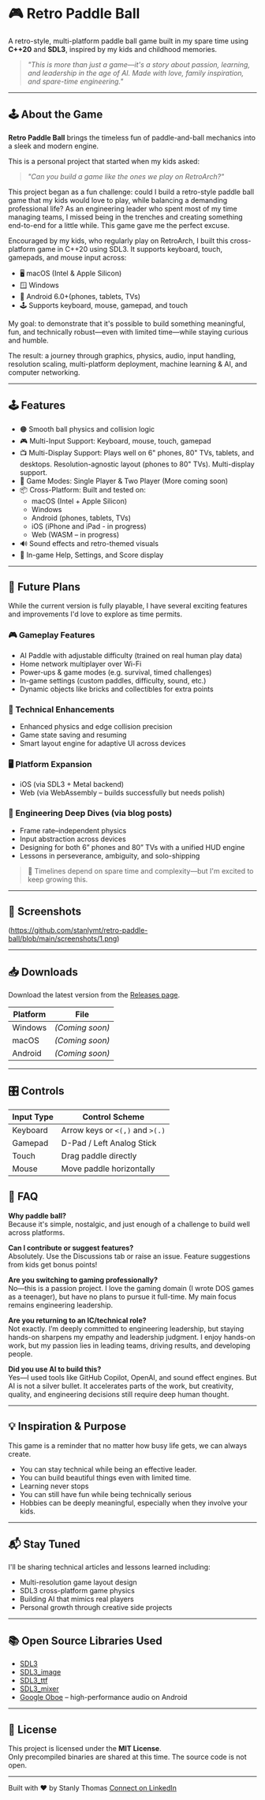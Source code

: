 # 🎮 Retro Paddle Ball

A retro-style, multi-platform paddle ball game built in my spare time using **C++20** and **SDL3**, inspired by my kids and childhood memories.

> _"This is more than just a game—it's a story about passion, learning, and leadership in the age of AI. Made with love, family inspiration, and spare-time engineering."_

---

## 🕹️ About the Game

**Retro Paddle Ball** brings the timeless fun of paddle-and-ball mechanics into a sleek and modern engine.

This is a personal project that started when my kids asked:
> *"Can you build a game like the ones we play on RetroArch?"*

This project began as a fun challenge: could I build a retro-style paddle ball game that my kids would love to play, while balancing a demanding professional life? As an engineering leader who spent most of my time managing teams, I missed being in the trenches and creating something end-to-end for a little while. This game gave me the perfect excuse.

Encouraged by my kids, who regularly play on RetroArch, I built this cross-platform game in C++20 using SDL3. It supports keyboard, touch, gamepads, and mouse input across:
- 🖥️ macOS (Intel & Apple Silicon)
- 🪟 Windows
- 📱 Android 6.0+(phones, tablets, TVs)
- 🕹️ Supports keyboard, mouse, gamepad, and touch

My goal: to demonstrate that it's possible to build something meaningful, fun, and technically robust—even with limited time—while staying curious and humble.

The result: a journey through graphics, physics, audio, input handling, resolution scaling, multi-platform deployment, machine learning & AI, and computer networking.

---

## 🕹️ Features

- 🟠 Smooth ball physics and collision logic
- 🎮 Multi-Input Support: Keyboard, mouse, touch, gamepad
- 📺 Multi-Display Support: Plays well on 6" phones, 80" TVs, tablets, and desktops. Resolution-agnostic layout (phones to 80" TVs). Multi-display support.
- 🧠 Game Modes: Single Player & Two Player (More coming soon)
- 📦 Cross-Platform: Built and tested on:
  - macOS (Intel + Apple Silicon)
  - Windows
  - Android (phones, tablets, TVs)
  - iOS (iPhone and iPad - in progress)
  - Web (WASM – in progress)
- 🔊 Sound effects and retro-themed visuals
- 📜 In-game Help, Settings, and Score display

---

## 🔮 Future Plans

While the current version is fully playable, I have several exciting features and improvements I'd love to explore as time permits.

### 🎮 Gameplay Features
- AI Paddle with adjustable difficulty (trained on real human play data)
- Home network multiplayer over Wi-Fi
- Power-ups & game modes (e.g. survival, timed challenges)
- In-game settings (custom paddles, difficulty, sound, etc.)
- Dynamic objects like bricks and collectibles for extra points

### 🧠 Technical Enhancements
- Enhanced physics and edge collision precision
- Game state saving and resuming
- Smart layout engine for adaptive UI across devices

### 🖥️ Platform Expansion
- iOS (via SDL3 + Metal backend)
- Web (via WebAssembly – builds successfully but needs polish)

### 🧪 Engineering Deep Dives (via blog posts)
- Frame rate–independent physics
- Input abstraction across devices
- Designing for both 6” phones and 80” TVs with a unified HUD engine
- Lessons in perseverance, ambiguity, and solo-shipping

> 💬 Timelines depend on spare time and complexity—but I'm excited to keep growing this.

---

## 📸 Screenshots

(https://github.com/stanlymt/retro-paddle-ball/blob/main/screenshots/1.png)

---

## 📥 Downloads

Download the latest version from the [Releases page](https://github.com/stanlymt/retro-paddle-ball/releases).

| Platform  | File                |
|-----------|---------------------|
| Windows   | *(Coming soon)*     |
| macOS     | *(Coming soon)*     |
| Android   | *(Coming soon)*     |

---

## 🎛️ Controls

| Input Type | Control Scheme              |
|------------|------------------------------|
| Keyboard   | Arrow keys or `<(,)` and `>(.)` |
| Gamepad    | D-Pad / Left Analog Stick    |
| Touch      | Drag paddle directly         |
| Mouse      | Move paddle horizontally     |

## 🙋 FAQ
**Why paddle ball?**  
Because it's simple, nostalgic, and just enough of a challenge to build well across platforms.

**Can I contribute or suggest features?**  
Absolutely. Use the Discussions tab or raise an issue. Feature suggestions from kids get bonus points!

**Are you switching to gaming professionally?**  
No—this is a passion project. I love the gaming domain (I wrote DOS games as a teenager), but have no plans to pursue it full-time. My main focus remains engineering leadership.

**Are you returning to an IC/technical role?**  
Not exactly. I’m deeply committed to engineering leadership, but staying hands-on sharpens my empathy and leadership judgment. I enjoy hands-on work, but my passion lies in leading teams, driving results, and developing people.

**Did you use AI to build this?**  
Yes—I used tools like GitHub Copilot, OpenAI, and sound effect engines. But AI is not a silver bullet. It accelerates parts of the work, but creativity, quality, and engineering decisions still require deep human thought.

---

## 💡 Inspiration & Purpose

This game is a reminder that no matter how busy life gets, we can always create.
- You can stay technical while being an effective leader.
- You can build beautiful things even with limited time.
- Learning never stops
- You can still have fun while being technically serious
- Hobbies can be deeply meaningful, especially when they involve your kids.
  
---

## 📬 Stay Tuned

I'll be sharing technical articles and lessons learned including:

- Multi-resolution game layout design
- SDL3 cross-platform game physics
- Building AI that mimics real players
- Personal growth through creative side projects

---

## 📚 Open Source Libraries Used

- [SDL3](https://github.com/libsdl-org/SDL)
- [SDL3_image](https://github.com/libsdl-org/SDL_image)
- [SDL3_ttf](https://github.com/libsdl-org/SDL_ttf)
- [SDL3_mixer](https://github.com/libsdl-org/SDL_mixer)
- [Google Oboe](https://github.com/google/oboe) – high-performance audio on Android

---

## 📝 License

This project is licensed under the **MIT License**.  
Only precompiled binaries are shared at this time. The source code is not open.

---

Built with ❤️ by Stanly Thomas
[Connect on LinkedIn](https://www.linkedin.com/in/stanlymt/)

